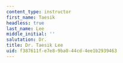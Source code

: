 ```yaml
---
content_type: instructor
first_name: Taesik
headless: true
last_name: Lee
middle_initial: ''
salutation: Dr.
title: Dr. Taesik Lee
uid: f387611f-e7e8-9ba0-44cd-4ee1b2939463
---
```

